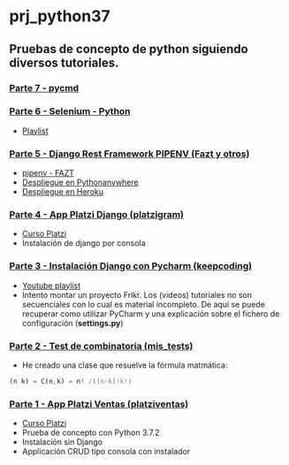 ﻿# prj_python37  
## Pruebas de concepto de python siguiendo diversos tutoriales.

### [Parte 7 - pycmd](https://github.com/eacevedof/prj_python37/tree/master/pycmd)
### [Parte 6 - Selenium - Python](https://github.com/eacevedof/prj_python37/tree/master/selenium)
- [Playlist](https://www.youtube.com/watch?v=N-rdcdWmYck&list=PLjM3-neCG6qx4RFeq2X-TpWS_tJTk1qZP&index=2)
### [Parte 5 - Django Rest Framework PIPENV (Fazt y otros)](https://github.com/eacevedof/prj_python37/tree/master/apirest)
- [pipenv - FAZT](https://www.youtube.com/watch?v=-XIsKyNWILo)
- [Despliegue en Pythonanywhere](https://github.com/eacevedof/prj_python37/blob/master/apirest/PYTHONANYWHERE.md)
- [Despliegue en Heroku](https://github.com/eacevedof/prj_python37/blob/master/apirest/HEROKU.md)

### [Parte 4 - App Platzi Django (platzigram)](https://github.com/eacevedof/prj_python37/tree/master/platzigram)
- [Curso Platzi](https://platzi.com/clases/django/)
- Instalación de django por consola

### [Parte 3 - Instalación Django con Pycharm (keepcoding)](https://github.com/eacevedof/prj_python37/tree/master/keepcoding)
- [Youtube playlist](https://www.youtube.com/playlist?list=PLQpe1zyko1phY_8XwZOQSdoyKf9nv7kMl)
- Intento montar un proyecto Frikr. Los (videos) tutoriales no son secuenciales con lo cual es material incompleto. De aqui se puede recuperar como utilizar PyCharm y una explicación
sobre el fichero de configuración (**settings.py**) 

### [Parte 2 - Test de combinatoria (mis_tests)](https://github.com/eacevedof/prj_python37/blob/master/mis_tests/combine/combine.py)
- He creado una clase que resuelve la fórmula matmática:
```js
(n k) = C(n,k) = n! /((n-k)!k!)
```

### [Parte 1 - App Platzi Ventas (platziventas)](https://github.com/eacevedof/prj_python37/tree/master/platziventas)
- [Curso Platzi](https://platzi.com/clases/python/)
- Prueba de concepto con Python 3.7.2
- Instalación sin Django
- Applicación CRUD tipo consola con instalador
